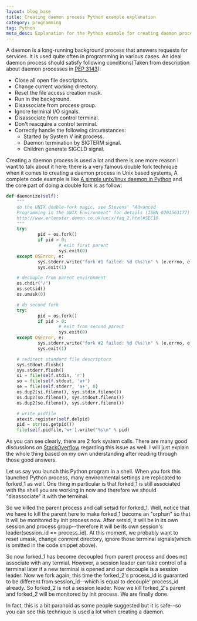 ```yaml
---
layout: blog_base
title: Creating daemon process Python example explanation
category: programming
tag: Python
meta_desc: Explanation for the Python example for creating daemon process in Unix based systems
---
```


A daemon is a long-running background process that answers requests for services. It is used quite often in programming in various cases. An ideal daemon process should satisfy following conditions(Taken from description about daemon processes in [PEP 3143](https://www.python.org/dev/peps/pep-3143/#correct-daemon-behaviour)):

>
* Close all open file descriptors.
* Change current working directory.
* Reset the file access creation mask.
* Run in the background.
* Disassociate from process group.
* Ignore terminal I/O signals.
* Disassociate from control terminal.
* Don't reacquire a control terminal.
* Correctly handle the following circumstances:
  * Started by System V init process.
  * Daemon termination by SIGTERM signal.
  * Children generate SIGCLD signal.

Creating a daemon process is used a lot and there is one more reason I want to talk about it here: there is a very famous double fork technique when it comes to creating a daemon process in Unix based systems, A complete code example is like [A simple unix/linux daemon in Python](http://www.jejik.com/articles/2007/02/a_simple_unix_linux_daemon_in_python/) and the core part of doing a double fork is as follow:

~~~python
def daemonize(self):
    """
    do the UNIX double-fork magic, see Stevens' "Advanced
    Programming in the UNIX Environment" for details (ISBN 0201563177)
    http://www.erlenstar.demon.co.uk/unix/faq_2.html#SEC16
    """
    try:
            pid = os.fork()
            if pid > 0:
                    # exit first parent
                    sys.exit(0)
    except OSError, e:
            sys.stderr.write("fork #1 failed: %d (%s)\n" % (e.errno, e.strerror))
            sys.exit(1)

    # decouple from parent environment
    os.chdir("/")
    os.setsid()
    os.umask(0)

    # do second fork
    try:
            pid = os.fork()
            if pid > 0:
                    # exit from second parent
                    sys.exit(0)
    except OSError, e:
            sys.stderr.write("fork #2 failed: %d (%s)\n" % (e.errno, e.strerror))
            sys.exit(1)

    # redirect standard file descriptors
    sys.stdout.flush()
    sys.stderr.flush()
    si = file(self.stdin, 'r')
    so = file(self.stdout, 'a+')
    se = file(self.stderr, 'a+', 0)
    os.dup2(si.fileno(), sys.stdin.fileno())
    os.dup2(so.fileno(), sys.stdout.fileno())
    os.dup2(se.fileno(), sys.stderr.fileno())

    # write pidfile
    atexit.register(self.delpid)
    pid = str(os.getpid())
    file(self.pidfile,'w+').write("%s\n" % pid)
~~~

As you can see clearly, there are 2 fork system calls. There are many good discussions on [StackOverflow](http://stackoverflow.com/questions/881388/what-is-the-reason-for-performing-a-double-fork-when-creating-a-daemon) regarding this issue as well. I will just explain the whole thing based on my own understanding after reading through those good answers.

Let us say you launch this Python program in a shell. When you fork this launched Python process, many environmental settings are replicated to forked_1 as well. One thing in particular is that forked_1 is still associated with the shell you are working in now and therefore we should "disassociate" it with the terminal.

So we killed the parent process and call setsid for forked_1. Well, notice that we have to kill the parent here to make forked_1 become an "orphan" so that it will be monitored by init process now. After setsid, it will be in its own session and process group--therefore it will be its own session's leader(session_id == process_id). At this moment, we probably want to reset umask, change conrrent directory, ignore those terminal signals(which is omitted in the code snippet above).

So now forked_1 has become decoupled from parent process and does not associate with any termial. However, a session leader can take control of a terminal later if a new terminal is opened and our decouple is a session leader. Now we fork again, this time the forked_2's process_id is guaranted to be different from session_id--which is equal to decouple' process_id already. So forked_2 is not a session leader. Now we kill forked_2's parent and forked_2 will be monitored by init process. We are finally done.

In fact, this is a bit paranoid as some people suggested but it is safe--so you can see this technique is used a lot when creating a daemon.
